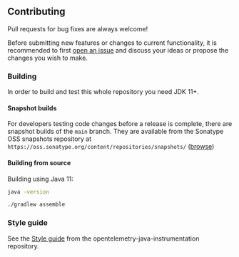 ## Contributing

Pull requests for bug fixes are always welcome!

Before submitting new features or changes to current functionality, it is recommended to first
[open an issue](https://github.com/open-telemetry/opentelemetry-java-contrib/issues/new)
and discuss your ideas or propose the changes you wish to make.

### Building

In order to build and test this whole repository you need JDK 11+.

#### Snapshot builds

For developers testing code changes before a release is complete, there are
snapshot builds of the `main` branch. They are available from
the Sonatype OSS snapshots repository at `https://oss.sonatype.org/content/repositories/snapshots/`
([browse](https://oss.sonatype.org/content/repositories/snapshots/io/opentelemetry/contrib/))

#### Building from source

Building using Java 11:

```bash
java -version
```

```bash
./gradlew assemble
```

### Style guide

See the [Style guide](https://github.com/open-telemetry/opentelemetry-java-instrumentation/blob/main/docs/contributing/style-guideline.md)
from the opentelemetry-java-instrumentation repository.
